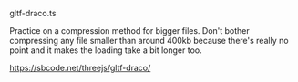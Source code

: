 gltf-draco.ts

Practice on a compression method for bigger files. Don't bother compressing any file smaller than around 400kb because there's really no point and it makes the loading take a bit longer too.

https://sbcode.net/threejs/gltf-draco/
